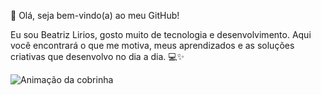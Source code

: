 👋 Olá, seja bem-vindo(a) ao meu GitHub! 

Eu sou Beatriz Lirios, gosto muito de tecnologia e desenvolvimento. Aqui você encontrará o que me motiva, meus aprendizados e as soluções criativas que desenvolvo no dia a dia. 💻✨

![Animação da cobrinha](https://github.com/bBeatrizProjetos/BeatrizProjetos/raw/output/github-contribution-grid-snake.svg)
